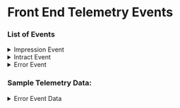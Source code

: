 # Front End Telemetry Events

### List of Events

<details>

<summary>Impression Event</summary>

```
"edata": {
    "type": "view", 
    "pageid": "explore-groups", // defines the event from which page
    "subtype": "paginate",
    "uri": "/explore-groups",
    "duration": 1.113
  }
```



</details>

<details>

<summary>Intract Event</summary>

```
 "edata": {
    "id": "groups-tab", 
    "type": "click", // action type
    "pageid": "groups" 
  }
```



</details>

<details>

<summary>Error Event</summary>

```
"edata": {
    "err": "CLIENT_ERROR", // defines the error
    "errtype": "ACTIVITY_ID_MISSING", // error type
    "stacktrace": "unhandled error",
    "requestid": "bdf1f139-6e39-47ad-860a-b5a9a5f07815", // message id
    "errmsg": [
      "GROUPS ActivityId is mandatory."
    ]
  }
```



</details>

### Sample Telemetry Data:

<details>

<summary>Error Event Data</summary>

```
{
  "eid": "ERROR",
  "ets": 1615202343313,
  "ver": "3.0",
  "mid": "ERROR:c72f604bd79d1827fb788e6f7dbca100",
  "actor": {
    "id": "anonymous",
    "type": "user"
  },
  "context": {
    "channel": "b00bc992ef25f1a9a8d63291e20efc8d",
    "pdata": {
      "id": "dev.sunbird.portal",
      "ver": "3.7.0"
    },
    "env": "groups",
    "sid": "AaT0pEut3m_7Xm2sEyDBZKtnhZnKLZpH",
    "did": "1726023c0f4e4f17b2c956c412fd5859",
    "cdata": [],
    "rollup": {
      "l1": "ORG_001",
      "l2": "b00bc992ef25f1a9a8d63291e20efc8d"
    }
  },
  "object": {},
  "tags": [
    "ORG_001",
    "b00bc992ef25f1a9a8d63291e20efc8d"
  ],
  "edata": {
    "err": "CLIENT_ERROR", // defines the error
    "errtype": "ACTIVITY_ID_MISSING", // error type
    "stacktrace": "unhandled error",
    "requestid": "bdf1f139-6e39-47ad-860a-b5a9a5f07815", // message id
    "errmsg": [
      "GROUPS ActivityId is mandatory."
    ]
  }
}
```



</details>
